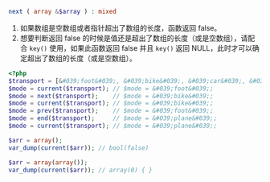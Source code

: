 ```php
next ( array &$array ) : mixed
```

1. 如果数组是空数组或者指针超出了数组的长度，函数返回 false。
2. 想要判断返回 false 的时候是值还是超出了数组的长度（或是空数组），请配合 `key()` 使用，如果此函数返回 false 并且 `key()` 返回 NULL，此时才可以确定超出了数组的长度（或是空数组）。

```php
<?php
$transport = [&#039;foot&#039;, &#039;bike&#039;, &#039;car&#039;, &#039;plane&#039;];
$mode = current($transport); // $mode = &#039;foot&#039;;
$mode = next($transport);    // $mode = &#039;bike&#039;;
$mode = current($transport); // $mode = &#039;bike&#039;;
$mode = prev($transport);    // $mode = &#039;foot&#039;;
$mode = end($transport);     // $mode = &#039;plane&#039;;
$mode = current($transport); // $mode = &#039;plane&#039;;

$arr = array();
var_dump(current($arr)); // bool(false)

$arr = array(array());
var_dump(current($arr)); // array(0) { }
```